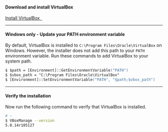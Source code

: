 #### Download and install VirtualBox

<a class='accent-button radius' href='https://www.virtualbox.org/wiki/Downloads' target='_blank'>Install VirtualBox&nbsp;&nbsp;<i class='fa fa-external-link'></i></a>

<hr>

#### Windows only - Update your PATH environment variable

By default, VirtualBox is installed to <code class="file-path">C:\Program Files\Oracle\VirtualBox</code> on Windows. However, the installer does not add this path to your `PATH` environment variable. Run these commands to add VirtualBox to your system path.

```ps
$ $path = [Environment]::GetEnvironmentVariable("PATH")
$ $vbox_path = "C:\Program Files\Oracle\VirtualBox"
$ [Environment]::SetEnvironmentVariable("PATH", "$path;$vbox_path")
```

<hr>

#### Verify the installation

Now run the following command to verify that VirtualBox is installed.

```bash
# ~
$ VBoxManage --version
5.0.14r105127
```
